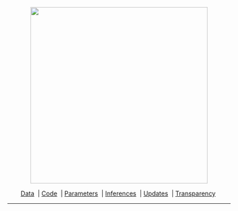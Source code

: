

<p align="center">
  <img src="https://jhustata.github.io/intermediate/_images/bd7156ffdc732b3095dad1da740b099ae999597c4cb8154a81a988a589e43517.png" width="400"/>
</p>

<p align="center">
         <a href="data.md"> Data</a>&nbsp | <a href="code.md"> Code</a>&nbsp | <a href="parameters.md"> Parameters</a>&nbsp | <a href="inferences.md"> Inferences</a>&nbsp | <a href="updates.md"> Updates</a>&nbsp | <a href="transparency.md"> Transparency</a>&nbsp
<br>

---


